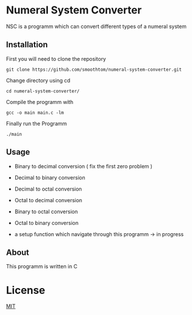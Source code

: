 # Numeral System Converter
NSC is a programm which can convert different types of a numeral system 

## Installation
First you will need to clone the repository
```
git clone https://github.com/smoothtom/numeral-system-converter.git
```
Change directory using cd 
```
cd numeral-system-converter/
```
Compile the programm with
```
gcc -o main main.c -lm
```
Finally run the Programm 
```
./main
```


## Usage
* Binary to decimal conversion  ( fix the first zero problem )
* Decimal to binary conversion  
* Decimal to octal conversion 
* Octal to decimal conversion
* Binary to octal conversion 
* Octal to binary conversion 

* a setup function which navigate through this programm -> in progress

## About 
This programm is written in C

# License
[MIT](https://choosealicense.com/licenses/mit/)
